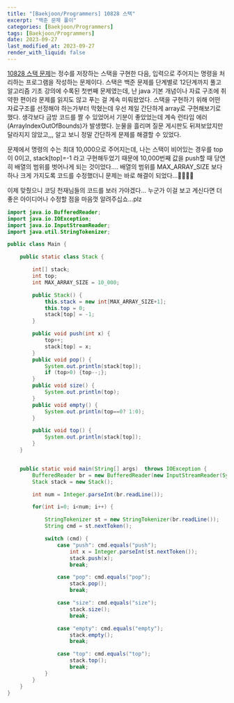 ```yaml
---
title: "[Baekjoon/Programmers] 10828 스택"
excerpt: "백준 문제 풀이"
categories: [Baekjoon/Programmers]
tags: [Baekjoon/Programmers]
date: 2023-09-27
last_modified_at: 2023-09-27
render_with_liquid: false
---
```


[10828 스택 문제](https://www.acmicpc.net/problem/10828)는 정수를 저장하는 스택을 구현한 다음, 입력으로 주어지는 명령을 처리하는 프로그램을 작성하는 문제이다. 
스택은 백준 문제를 단계별로 12단계까지 풀고 알고리즘 기초 강의에 수록된 첫번째 문제였는데, 난 java 기본 개념이나 자료 구조에 취약한 편이라 문제를 읽지도 않고 푸는 걸 계속 미뤄왔었다.
스택을 구현하기 위해 어떤 자료구조를 선정해야 하는가부터 막혔는데 우선 제일 간단하게 array로 구현해보기로 했다. 생각보다 금방 코드를 짤 수 있었어서 기분이 좋았었는데 계속 런타임 에러 (ArrayIndexOutOfBounds)가 발생했다.
눈물을 흘리며 질문 게시판도 뒤져보았지만 달라지지 않았고,,, 알고 보니 정말 간단하게 문제를 해결할 수 있었다.

문제에서 명령의 수는 최대 10,000으로 주어지는데, 나는 스택이 비어있는 경우를 top이 0이고, stack[top]=-1 라고 구현해두었기 때문에 10,000번째 값을 push할 때 당연히 배열의 범위를 벗어나게 되는 것이었다....
배열의 범위를 MAX_ARRAY_SIZE 보다 하나 크게 가지도록 코드를 수정했더니 문제는 바로 해결이 되었다...🤣🥲🤣🥲

이제 맞췄으니 코딩 천재님들의 코드를 보러 가야겠다... 누군가 이걸 보고 계신다면 더 좋은 아이디어나 수정할 점을 마음껏 알려주십쇼...plz

```java
import java.io.BufferedReader;
import java.io.IOException;
import java.io.InputStreamReader;
import java.util.StringTokenizer;

public class Main {

    public static class Stack {

        int[] stack;
        int top;
        int MAX_ARRAY_SIZE = 10_000;

        public Stack() {
            this.stack = new int[MAX_ARRAY_SIZE+1];
            this.top = 0;
            stack[top] = -1;
        }

        public void push(int x) {
            top++;
            stack[top] = x;
        }
        public void pop() {
            System.out.println(stack[top]);
            if (top>0) {top--;};
        }
        public void size() {
            System.out.println(top);
        }
        public void empty() {
            System.out.println(top==0? 1:0);
        }

        public void top() {
            System.out.println(stack[top]);
        }
    }


    public static void main(String[] args)  throws IOException {
        BufferedReader br = new BufferedReader(new InputStreamReader(System.in));
        Stack stack = new Stack();

        int num = Integer.parseInt(br.readLine());

        for(int i=0; i<num; i++) {

            StringTokenizer st = new StringTokenizer(br.readLine());
            String cmd = st.nextToken();

            switch (cmd) {
                case "push": cmd.equals("push");
                    int x = Integer.parseInt(st.nextToken());
                    stack.push(x);
                    break;

                case "pop": cmd.equals("pop");
                    stack.pop();
                    break;

                case "size": cmd.equals("size");
                    stack.size();
                    break;

                case "empty": cmd.equals("empty");
                    stack.empty();
                    break;

                case "top": cmd.equals("top");
                    stack.top();
                    break;
            }
        }
    }
}
```
